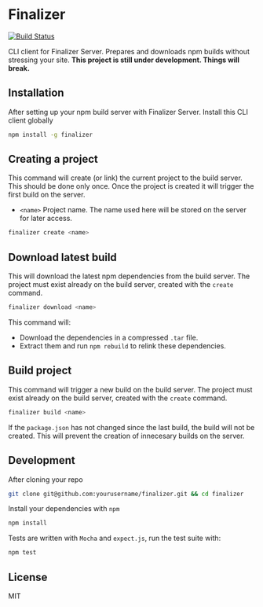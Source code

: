 # Finalizer
[![Build Status](https://travis-ci.org/Nobox/finalizer.svg?branch=dev)](https://travis-ci.org/Nobox/finalizer)

CLI client for Finalizer Server. Prepares and downloads npm builds without stressing your site. **This project is still under development. Things will break.**

## Installation
After setting up your npm build server with Finalizer Server. Install this CLI client globally
```bash
npm install -g finalizer
```

## Creating a project
This command will create (or link) the current project to the build server. This should be done only once. Once the project is created it will trigger the first build on the server.
- `<name>` Project name. The name used here will be stored on the server for later access.

```bash
finalizer create <name>
```

## Download latest build
This will download the latest npm dependencies from the build server. The project must exist already on the build server, created with the `create` command.
```bash
finalizer download <name>
```

This command will:
- Download the dependencies in a compressed `.tar` file.
- Extract them and run `npm rebuild` to relink these dependencies.

## Build project
This command will trigger a new build on the build server. The project must exist already on the build server, created with the `create` command.
```bash
finalizer build <name>
```
If the `package.json` has not changed since the last build, the build will not be created. This will prevent the creation of innecesary builds on the server.

## Development
After cloning your repo
```bash
git clone git@github.com:yourusername/finalizer.git && cd finalizer
```

Install your dependencies with `npm`
```bash
npm install
```

Tests are written with `Mocha` and `expect.js`, run the test suite with:
```bash
npm test
```

## License
MIT
